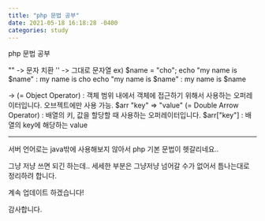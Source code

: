 ```yaml
---
title: "php 문법 공부"
date: 2021-05-18 16:18:28 -0400
categories: study
---
```


php 문법 공부

"" -> 문자 치환
'' -> 그대로 문자열
ex)
$name = "cho";
echo "my name is $name" : my name is cho
echo "my name is $name" : my name is $name

-> (= Object Operator) : 객체 범위 내에서 객체에 접근하기 위해서 사용하는 오퍼레이터입니다. 오브젝트에만 사용 가능.
$arr "key" => "value" (= Double Arrow Operator) : 배열의 키, 값을 할당할 때 사용하는 오퍼레이터입니다.
$arr["key"] : 배열의 key에 해당하는 value 

---

서버 언어로는 java밖에 사용해보지 않아서 php 기본 문법이 헷갈리네요..

그냥 저냥 쓰면 되긴 하는데.. 세세한 부분은 그냥저냥 넘어갈 수가 없어서 틈나는대로 정리하려 합니다.

계속 업데이트 하겠습니다!

감사합니다.
